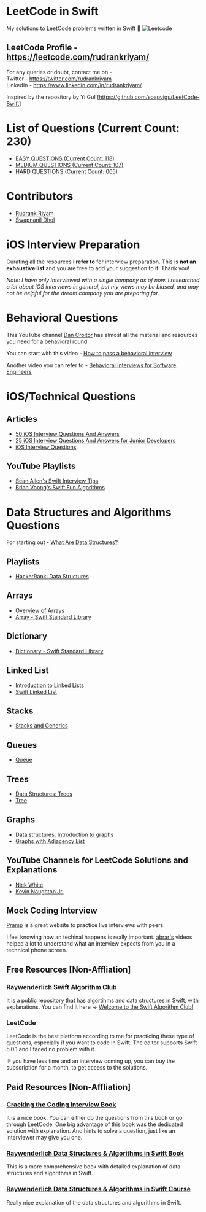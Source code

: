 # LeetCode in Swift
My solutions to LeetCode problems written in Swift :grimacing:
![Leetcode](./LeetCode-in-Swift.jpg?style=centerme)

## LeetCode Profile - https://leetcode.com/rudrankriyam/
For any queries or doubt, contact me on -  
Twitter - https://twitter.com/rudrankriyam  
LinkedIn - https://www.linkedin.com/in/rudrankriyam/  

Inspired by the repository by Yi Gu! [https://github.com/soapyigu/LeetCode-Swift]

# List of Questions (Current Count: 230)
* [EASY QUESTIONS (Current Count: 118)](https://github.com/rudrankriyam/LeetCode-in-Swift/tree/master/EASY/README.md)
* [MEDIUM QUESTIONS (Current Count: 107)](https://github.com/rudrankriyam/LeetCode-in-Swift/tree/master/MEDIUM/README.md)
* [HARD QUESTIONS (Current Count: 005)](https://github.com/rudrankriyam/LeetCode-in-Swift/tree/master/HARD/README.md)

# Contributors
* [Rudrank Riyam](https://twitter.com/rudrankriyam)
* [Swapnanil Dhol](https://twitter.com/SwapnanilDhol)

# iOS Interview Preparation
Curating all the resources **I refer to** for interview preparation. This is **not an exhaustive list** and you are free to add your suggestion to it. Thank you!

*Note: I have only interviewed with a single company as of now. I researched a lot about iOS interviews in general, but my views may be biased, and may not be helpful for the dream company you are preparing for.*

# Behavioral Questions
This YouTube channel [Dan Croitor](https://www.youtube.com/channel/UCw0uQHve23oMWgQcTTpgQsQ/videos) has almost all the material and resources you need for a behavioral round.

You can start with this video - [How to pass a behavioral interview
](https://www.youtube.com/watch?v=9JhWHRJ3tTE)

Another video you can refer to - [Behavioral Interviews for Software Engineers](https://youtu.be/zIJ1qRCPHUw)

# iOS/Technical Questions

## Articles
- [50 iOS Interview Questions And Answers](https://link.medium.com/mJGDUMVDZ2)
- [25 iOS Interview Questions And Answers for Junior Developers](https://link.medium.com/COC901ik35)
- [iOS Interview Questions](https://www.raywenderlich.com/2616-ios-interview-questions)

## YouTube Playlists
- [Sean Allen's Swift Interview Tips](https://www.youtube.com/playlist?list=PL8seg1JPkqgF5wazzCKSq3EEfqt3t8mvA)
- [Brian Voong's Swift Fun Algorithms](https://www.youtube.com/playlist?list=PL0dzCUj1L5JFJlR7dpBfBtEJB84pCZJ3R)

# Data Structures and Algorithms Questions
For starting out - [What Are Data Structures?](https://youtu.be/bum_19loj9A)

## Playlists
- [HackerRank: Data Structures](https://www.youtube.com/playlist?list=PLQbxgIKVVeTMvk1d2IOeRjQScla9Bs0hn)

## Arrays
- [Overview of Arrays](https://www.youtube.com/watch?v=pmN9ExDf3yQ)
- [Array - Swift Standard Library](https://developer.apple.com/documentation/swift/array)

## Dictionary
- [Dictionary - Swift Standard Library](https://developer.apple.com/documentation/swift/dictionary)

## Linked List
- [Introduction to Linked Lists](https://www.youtube.com/watch?v=WwfhLC16bis)
- [Swift Linked List](https://github.com/raywenderlich/swift-algorithm-club/tree/master/Linked%20List)

## Stacks
- [Stacks and Generics](https://www.youtube.com/watch?v=RTpUKu9Ph_M)

## Queues
- [Queue](https://www.raywenderlich.com/848-swift-algorithm-club-swift-queue-data-structure)

## Trees
- [Data Structures: Trees](https://youtu.be/oSWTXtMglKE)
- [Tree](https://www.raywenderlich.com/1053-swift-algorithm-club-swift-tree-data-structure)

## Graphs
- [Data structures: Introduction to graphs](https://youtu.be/gXgEDyodOJU)
- [Graphs with Adjacency List](https://www.raywenderlich.com/773-swift-algorithm-club-graphs-with-adjacency-list)

## YouTube Channels for LeetCode Solutions and Explanations
- [Nick White](https://www.youtube.com/channel/UC1fLEeYICmo3O9cUsqIi7HA/featured)
- [Kevin Naughton Jr.](https://www.youtube.com/channel/UCKvwPt6BifPP54yzH99ff1g)

## Mock Coding Interview
[Pramp](https://www.pramp.com) is a great website to practice live interviews with peers.

I feel knowing how an techinal happens is really important. [abrar's](https://www.youtube.com/channel/UCAjsH3UCJrd-xAfUBsB-dOg/videos?view=0&sort=p&shelf_id=2) videos helped a lot to understand what an interview expects from you in a technical phone screen.

## Free Resources  [Non-Affliation]

### Raywenderlich Swift Algorithm Club
It is a public repository that has algortihms and data structures in Swift, with explanations. You can find it here -> [Welcome to the Swift Algorithm Club!](https://github.com/raywenderlich/swift-algorithm-club)

### LeetCode
LeetCode is the best platform according to me for practicing these type of questions, especially if you want to code in Swift. The editor supports Swift 5.0.1 and I faced no problem with it.

IF you have less time and an interview coming up, you can buy the subscription for a month, to get access to the solutions.

## Paid Resources [Non-Affliation]

### [Cracking the Coding Interview Book](http://www.crackingthecodinginterview.com)
It is a nice book. You can either do the questions from this book or go through LeetCode. One big advantage of this book was the dedicated solution with explanation. And hints to solve a question, just like an interviewer may give you one.

### [Raywenderlich Data Structures & Algorithms in Swift Book](https://store.raywenderlich.com/products/data-structures-and-algorithms-in-swift)
This is a more comprehensive book with detailed explanation of data structures and algorithms in Swift.

### [Raywenderlich Data Structures & Algorithms in Swift Course](https://www.raywenderlich.com/977854-data-structures-algorithms-in-swift)
Really nice explanation of the data structures and algorithms in Swift.
